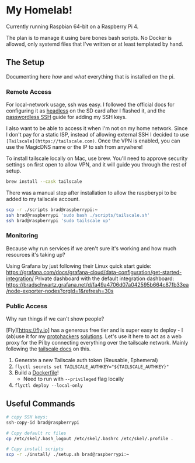 # My Homelab!

Currently running Raspbian 64-bit on a Raspberry Pi 4.

The plan is to manage it using bare bones bash scripts.
No Docker is allowed, only systemd files that I've written or at least templated by hand.

## The Setup

Documenting here _how_ and _what_ everything that is installed on the pi.

### Remote Access

For local-network usage, ssh was easy. I followed the official docs
for configuring it as [headless](https://www.raspberrypi.com/documentation/computers/configuration.html#setting-up-a-headless-raspberry-pi)
on the SD card after I flashed it, and the
[passwordless SSH](https://www.raspberrypi.com/documentation/computers/remote-access.html#passwordless-ssh-access)
guide for adding my SSH keys.

I also want to be able to access it when I'm not on my home network. Since I don't
pay for a static ISP, instead of allowing external SSH I decided to use `[Tailscale](https://tailscale.com)`.
Once the VPN is enabled, you can use the MagicDNS name or the IP to ssh from anywhere!

To install tailscale locally on Mac, use brew. You'll need to approve security
settings on first open to allow VPN, and it will guide you through the rest of setup.

```bash
brew install --cask tailscale
```

There was a manual step after installation to allow the raspberypi to be added
to my tailscale account.

```bash
scp -r ./scripts brad@raspberrypi:~
ssh brad@raspberrypi 'sudo bash ./scripts/tailscale.sh'
ssh brad@raspberrypi 'sudo tailscale up'
```

### Monitoring

Because why run services if we aren't sure it's working and how much resources
it's taking up?

Using Grafana by just following their Linux quick start guide:
https://grafana.com/docs/grafana-cloud/data-configuration/get-started-integration/
Private dashboard with the default integration dashboard: https://bradschwartz.grafana.net/d/fa49a4706d07a042595b664c87fb33ea/node-exporter-nodes?orgId=1&refresh=30s

### Public Access

Why run things if we can't show people?

[Fly][https://fly.io] has a generous free tier and is super easy to deploy - I
(ab)use it for my [protohackers](https://protohackers.com/) [solutions](https://github.com/bradschwartz/protohackers).
Let's use it here to act as a web proxy for the Pi by connecting everything over
the tailscale network. Mainly following the [tailscale docs](https://tailscale.com/kb/1132/flydotio/)
on this.

1. Generate a new Tailscale auth token (Reusable, Ephemeral)
1. `flyctl secrets set TAILSCALE_AUTHKEY="${TAILSCALE_AUTHKEY}"`
1. Build a [Dockerfile](./proxy/Dockerfile)!
   - Need to run with `--privileged` flag locally
1. `flyctl deploy --local-only`

## Useful Commands

```bash
# copy SSH keys:
ssh-copy-id brad@raspberrypi

# Copy default rc files
cp /etc/skel/.bash_logout /etc/skel/.bashrc /etc/skel/.profile .

# Copy install scripts
scp -r ./install/ ./setup.sh brad@raspberrypi:~
```

